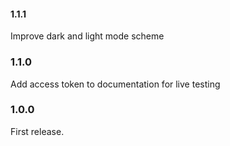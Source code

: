 #### 1.1.1

Improve dark and light mode scheme

### 1.1.0

Add access token to documentation for live testing

### 1.0.0

First release.